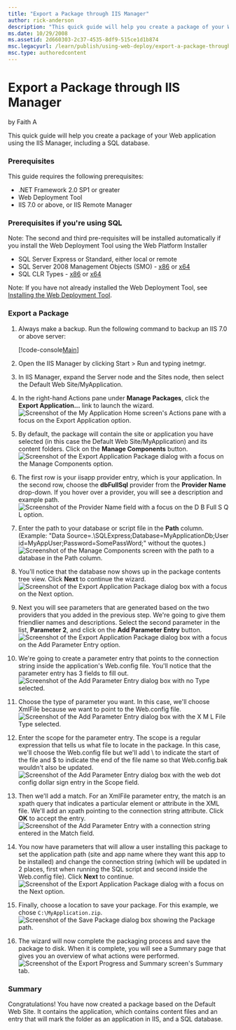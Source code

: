 ```yaml
---
title: "Export a Package through IIS Manager"
author: rick-anderson
description: "This quick guide will help you create a package of your Web application using the IIS Manager, including a SQL database. Prerequisites This guide requires th..."
ms.date: 10/29/2008
ms.assetid: 2d660303-2c37-4535-8df9-515ce1d1b874
msc.legacyurl: /learn/publish/using-web-deploy/export-a-package-through-iis-manager
msc.type: authoredcontent
---
```

# Export a Package through IIS Manager

by Faith A

This quick guide will help you create a package of your Web application using the IIS Manager, including a SQL database.

### Prerequisites

This guide requires the following prerequisites:

- .NET Framework 2.0 SP1 or greater
- Web Deployment Tool
- IIS 7.0 or above, or IIS Remote Manager

### Prerequisites if you're using SQL

Note: The second and third pre-requisites will be installed automatically if you install the Web Deployment Tool using the Web Platform Installer

- SQL Server Express or Standard, either local or remote
- SQL Server 2008 Management Objects (SMO) - [x86](https://go.microsoft.com/fwlink/?LinkId=123708&amp;clcid=0x409) or [x64](https://go.microsoft.com/fwlink/?LinkId=123709&amp;clcid=0x409)
- SQL CLR Types - [x86](https://go.microsoft.com/fwlink/?LinkId=123721&amp;clcid=0x409) or [x64](https://go.microsoft.com/fwlink/?LinkId=123722&amp;clcid=0x409)

Note: If you have not already installed the Web Deployment Tool, see [Installing the Web Deployment Tool](use-the-web-deployment-tool.md "Installing the Web Deploy").

### Export a Package

1. Always make a backup. Run the following command to backup an IIS 7.0 or above server:  

    [!code-console[Main](export-a-package-through-iis-manager/samples/sample1.cmd)]
2. Open the IIS Manager by clicking Start &gt; Run and typing inetmgr.
3. In IIS Manager, expand the Server node and the Sites node, then select the Default Web Site/MyApplication.
4. In the right-hand Actions pane under **Manage Packages**, click the **Export Application...** link to launch the wizard.  
    ![Screenshot of the My Application Home screen's Actions pane with a focus on the Export Application option.](export-a-package-through-iis-manager/_static/image1.jpg)
5. By default, the package will contain the site or application you have selected (in this case the Default Web Site/MyApplication) and its content folders. Click on the **Manage Components** button.  
    ![Screenshot of the Export Application Package dialog with a focus on the Manage Components option.](export-a-package-through-iis-manager/_static/image3.jpg)
6. The first row is your iisapp provider entry, which is your application. In the second row, choose the **dbFullSql** provider from the **Provider Name** drop-down. If you hover over a provider, you will see a description and example path.  
    ![Screenshot of the Provider Name field with a focus on the D B Full S Q L option.](export-a-package-through-iis-manager/_static/image5.jpg)
7. Enter the path to your database or script file in the **Path** column.   
 (Example: "Data Source=.\SQLExpress;Database=MyApplicationDb;User id=MyAppUser;Password=SomePassWord;" without the quotes.)  
    ![Screenshot of the Manage Components screen with the path to a database in the Path column.](export-a-package-through-iis-manager/_static/image7.jpg)
8. You'll notice that the database now shows up in the package contents tree view. Click **Next** to continue the wizard.  
    ![Screenshot of the Export Application Package dialog box with a focus on the Next option.](export-a-package-through-iis-manager/_static/image9.jpg)
9. Next you will see parameters that are generated based on the two providers that you added in the previous step. We're going to give them friendlier names and descriptions. Select the second parameter in the list, **Parameter 2**, and click on the **Add Parameter Entry** button.  
    ![Screenshot of the Export Application Package dialog box with a focus on the Add Parameter Entry option.](export-a-package-through-iis-manager/_static/image11.jpg)
10. We're going to create a parameter entry that points to the connection string inside the application's Web.config file. You'll notice that the parameter entry has 3 fields to fill out.  
    ![Screenshot of the Add Parameter Entry dialog box with no Type selected.](export-a-package-through-iis-manager/_static/image13.jpg)
11. Choose the type of parameter you want. In this case, we'll choose XmlFile because we want to point to the Web.config file.  
    ![Screenshot of the Add Parameter Entry dialog box with the X M L File Type selected.](export-a-package-through-iis-manager/_static/image15.jpg)
12. Enter the scope for the parameter entry. The scope is a regular expression that tells us what file to locate in the package. In this case, we'll choose the Web.config file but we'll add \\ to indicate the start of the file and $ to indicate the end of the file name so that Web.config.bak wouldn't also be updated.  
    ![Screenshot of the Add Parameter Entry dialog box with the web dot config dollar sign entry in the Scope field.](export-a-package-through-iis-manager/_static/image17.jpg)
13. Then we'll add a match. For an XmlFile parameter entry, the match is an xpath query that indicates a particular element or attribute in the XML file. We'll add an xpath pointing to the connection string attribute. Click **OK** to accept the entry.  
    ![Screenshot of the Add Parameter Entry with a connection string entered in the Match field.](export-a-package-through-iis-manager/_static/image19.jpg)
14. You now have parameters that will allow a user installing this package to set the application path (site and app name where they want this app to be installed) and change the connection string (which will be updated in 2 places, first when running the SQL script and second inside the Web.config file). Click **Next** to continue.  
    ![Screenshot of the Export Application Package dialog with a focus on the Next option.](export-a-package-through-iis-manager/_static/image21.jpg)
15. Finally, choose a location to save your package. For this example, we chose `C:\MyApplication.zip`.  
    ![Screenshot of the Save Package dialog box showing the Package path.](export-a-package-through-iis-manager/_static/image23.jpg)
16. The wizard will now complete the packaging process and save the package to disk. When it is complete, you will see a Summary page that gives you an overview of what actions were performed.  
    ![Screenshot of the Export Progress and Summary screen's Summary tab.](export-a-package-through-iis-manager/_static/image25.jpg)

### Summary

Congratulations! You have now created a package based on the Default Web Site. It contains the application, which contains content files and an entry that will mark the folder as an application in IIS, and a SQL database.
